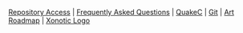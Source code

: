 [Repository Access](Repository_Access) | [Frequently Asked Questions](Faq) | [QuakeC](Introduction_to_QuakeC) | [Git](Git) | [Art Roadmap](Art_Roadmap) | [Xonotic Logo](Logo)
